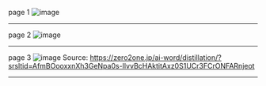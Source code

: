 page 1
![image](https://github.com/user-attachments/assets/6c3559e1-a44a-44f1-a42e-216e14920489)

---
page 2
![image](https://github.com/user-attachments/assets/ad169263-7434-4b03-b146-a1f16ba2dfdd)

---
page 3
![image](https://github.com/user-attachments/assets/265a2957-6ca4-422f-8b71-898130365eea)
Source: https://zero2one.jp/ai-word/distillation/?srsltid=AfmBOooxxnXh3GeNpa0s-IlvvBcHAktitAxz0S1UCr3FCrONFARnjeot

---

